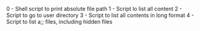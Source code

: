 0 - Shell script to print absolute file path
1 - Script lo list all content
2 - Script to go to user directory
3 - Script to list all contents in long format
4 - Script to list a;; files, including hidden files
